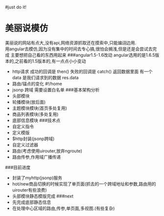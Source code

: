 #just do it!					
# 美丽说模仿
美丽说的网站有点大,没有api,网络资源抓取还在摸索中,只能煸诩边用.  
用angular去模仿,因为没有集中的时间去专心搞,很怕会搁浅,但是还是会尝试去完成
主要想把自己看的东西用起来
###angular1.5-1.6改动
angular选用的是1.6.5版本的,之前看的1.5版本的,有一点点小小变动

- http请求 成功的回调是 then() 失败的回调是 catch() 返回数据里面 有一个data 是我们请求到的数据 res.data
- 路由/锚点的变化 #!/home 
- jsonp 跨域 需要设置白名单
###基本架构分析
- 头部模块
- 轮播模块(放后面)
- 主题模块模块(首页多处复用)
- 商品列表模块(多处复用)
- 底部信息模块
###技术点
- 自定义指令
- 定义模版
- $http封装(jsonp跨域)
- 自定义过滤器
- 路由(考虑使用uirouter,放弃ngroute)
- 路由传参,作用域广播传递

###目前进度
- 封装了myhttp(jsonp)服务
- hot/new商品切换的时候实现了单页面(抓去的一个跨域地址和参数,路由用的uirouter有些浪费)
- 头部模块静态模版完成
###next
- 先完成底部静态信息
- 在处理中心区域的路由,传参,单页面,多视图.(有些复杂)



